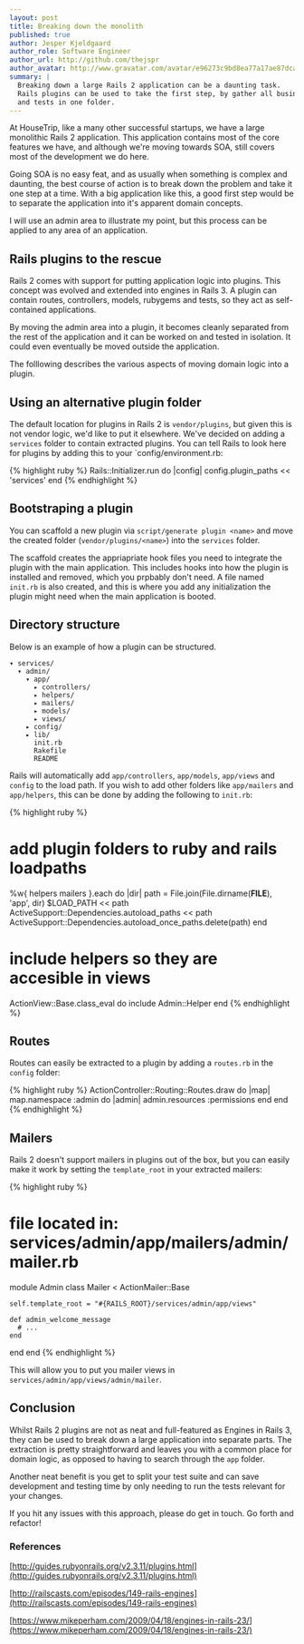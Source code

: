 ```yaml
---
layout: post
title: Breaking down the monolith
published: true
author: Jesper Kjeldgaard
author_role: Software Engineer
author_url: http://github.com/thejspr
author_avatar: http://www.gravatar.com/avatar/e96273c9bd8ea77a17ae87dca4c0de4c
summary: |
  Breaking down a large Rails 2 application can be a daunting task.
  Rails plugins can be used to take the first step, by gather all business logic
  and tests in one folder.
---
```


At HouseTrip, like a many other successful startups, we
have a large monolithic Rails 2 application. This application contains most of
the core features we have, and although we're moving towards SOA, still covers
most of the development we do here.

Going SOA is no easy feat, and as usually when something is complex and
daunting, the best course of action is to break down the problem and take it one
step at a time. With a big application like this, a good first step would be to
separate the application into it's apparent domain concepts.

I will use an admin area to illustrate my point, but this process can be applied
to any area of an application.

## Rails plugins to the rescue

Rails 2 comes with support for putting application logic into plugins. This
concept was evolved and extended into engines in Rails 3. A plugin can contain
routes, controllers, models, rubygems and tests, so they act as self-contained
applications.

By moving the admin area into a plugin, it becomes cleanly separated from the
rest of the application and it can be worked on and tested in isolation. It
could even eventually be moved outside the application.

The folllowing describes the various aspects of moving domain logic into a
plugin.

## Using an alternative plugin folder

The default location for plugins in Rails 2 is `vendor/plugins`, but given this
is not vendor logic, we'd like to put it elsewhere. We've decided on adding a
`services` folder to contain extracted plugins. You can tell Rails to look here
for plugins by adding this to your `config/environment.rb:

{% highlight ruby %}
Rails::Initializer.run do |config|
  config.plugin_paths << 'services'
end
{% endhighlight %}

## Bootstraping a plugin

You can scaffold a new plugin via `script/generate plugin <name>` and move the
created folder (`vendor/plugins/<name>`) into the `services` folder.

The scaffold creates the appriapriate hook files you need to integrate the
plugin with the main application. This includes hooks into how the plugin is
installed and removed, which you prpbably don't need. A file named `init.rb` is
also created, and this is where you add any initialization the plugin might need
when the main application is booted.


## Directory structure

Below is an example of how a plugin can be structured.

    ▾ services/
      ▾ admin/
        ▾ app/
          ▸ controllers/
          ▸ helpers/
          ▸ mailers/
          ▸ models/
          ▸ views/
        ▸ config/
        ▸ lib/
          init.rb
          Rakefile
          README

Rails will automatically add `app/controllers`, `app/models`, `app/views` and
`config` to the load path. If you wish to add other folders like `app/mailers`
and `app/helpers`, this can be done by adding the following to `init.rb`:

{% highlight ruby %}
# add plugin folders to ruby and rails loadpaths
%w{ helpers mailers }.each do |dir|
  path = File.join(File.dirname(__FILE__), 'app', dir)
  $LOAD_PATH << path
  ActiveSupport::Dependencies.autoload_paths << path
  ActiveSupport::Dependencies.autoload_once_paths.delete(path)
end

# include helpers so they are accesible in views
ActionView::Base.class_eval do
  include Admin::Helper
end
{% endhighlight %}


## Routes

Routes can easily be extracted to a plugin by adding a `routes.rb` in the
`config` folder:

{% highlight ruby %}
ActionController::Routing::Routes.draw do |map|
  map.namespace :admin do |admin|
    admin.resources :permissions
  end
end
{% endhighlight %}


## Mailers

Rails 2 doesn't support mailers in plugins out of the box, but you can easily
make it work by setting the `template_root` in your extracted mailers:

{% highlight ruby %}
# file located in: services/admin/app/mailers/admin/mailer.rb
module Admin
  class Mailer < ActionMailer::Base

    self.template_root = "#{RAILS_ROOT}/services/admin/app/views"

    def admin_welcome_message
      # ...
    end
  end
end
{% endhighlight %}

This will allow you to put you mailer views in
`services/admin/app/views/admin/mailer`.


## Conclusion

Whilst Rails 2 plugins are not as neat and full-featured as Engines in Rails 3,
they can be used to break down a large application into separate parts. The
extraction is pretty straightforward and leaves you with a common place for
domain logic, as opposed to having to search through the `app` folder.

Another neat benefit is you get to split your test suite and can save
development and testing time by only needing to run the tests relevant for
your changes.

If you hit any issues with this approach, please do get in touch. Go forth and
refactor!

### References

[http://guides.rubyonrails.org/v2.3.11/plugins.html](http://guides.rubyonrails.org/v2.3.11/plugins.html)

[http://railscasts.com/episodes/149-rails-engines](http://railscasts.com/episodes/149-rails-engines)

[https://www.mikeperham.com/2009/04/18/engines-in-rails-23/](https://www.mikeperham.com/2009/04/18/engines-in-rails-23/)
